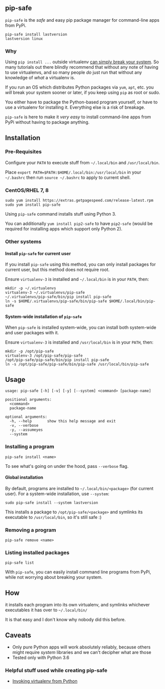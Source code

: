 ## pip-safe

`pip-safe` is the *safe* and easy pip package manager for command-line apps from PyPi.

    pip-safe install lastversion
    lastversion linux
    
### Why

Using `pip install ...` outside virtualenv [can simply break your system](https://www.getpagespeed.com/server-setup/do-not-run-pip-as-root).
So many tutorials out there blindly recommend that without any note of having to use virtualenvs,
and so many people *do* just run that without any knowledge of *what* a virtualenv is.

If you run an OS which distributes Python packages via `yum`, `apt`, etc. you *will* break your 
system sooner or later, if you keep using `pip` as root or sudo.

You either have to package the Python-based program yourself, or have to use a virtualenv for 
installing it. Everything else is a risk of breakage.

`pip-safe` is here to make it *very easy* to install command-line apps from PyPi without having to 
package anything.

## Installation    

### Pre-Requisites

Configure your `PATH` to execute stuff from `~/.local/bin` and `/usr/local/bin`.

Place `export PATH=$PATH:$HOME/.local/bin:/usr/local/bin` in your `~/.bashrc` 
then run `source ~/.bashrc` to apply to current shell. 

### CentOS/RHEL  7, 8

    sudo yum install https://extras.getpagespeed.com/release-latest.rpm
    sudo yum install pip-safe
    
Using `pip-safe` command installs stuff using Python 3.

You can additionally `yum install pip2-safe` to have `pip2-safe` 
(would be required for installing apps which support only Python 2).
    
### Other systems

#### Install `pip-safe` for current user

If you install `pip-safe` using this method, you can only install packages for current user,
but this method does not require root. 

Ensure `virtualenv-3` is installed and `~/.local/bin` is in your `PATH`, then: 
   
    mkdir -p ~/.virtualenvs
    virtualenv-3 ~/.virtualenvs/pip-safe
    ~/.virtualenvs/pip-safe/bin/pip install pip-safe
    ln -s $HOME/.virtualenvs/pip-safe/bin/pip-safe $HOME/.local/bin/pip-safe

#### System-wide installation of `pip-safe`    

When `pip-safe` is installed system-wide, you can install both system-wide and user packages with it.
    
Ensure `virtualenv-3` is installed and `/usr/local/bin` is in your `PATH`, then:

    mkdir -p /opt/pip-safe
    virtualenv-3 /opt/pip-safe/pip-safe
    /opt/pip-safe/pip-safe/bin/pip install pip-safe
    ln -s /opt/pip-safe/pip-safe/bin/pip-safe /usr/local/bin/pip-safe



## Usage

``` 
usage: pip-safe [-h] [-v] [-y] [--system] <command> [package-name]

positional arguments:
  <command>
  package-name

optional arguments:
  -h, --help       show this help message and exit
  -v, --verbose
  -y, --assumeyes
  --system
```

### Installing a program

    pip-safe install <name>
    
To see what's going on under the hood, pass `--verbose` flag. 

#### Global installation

By default, programs are installed to `~/.local/bin/<package>` (for current user).
For a system-wide installation, use `--system`:

    sudo pip-safe install --system lastversion  
    
This installs a package to `/opt/pip-safe/<package>` and symlinks its executable to `/usr/local/bin`,
so it's still safe :)    
    
### Removing a program

    pip-safe remove <name>
    
### Listing installed packages

    pip-safe list    

With `pip-safe`, you can easily install command line programs from PyPi,
while not worrying about breaking your system.

## How

it installs each program into its own virtualenv, and symlinks whichever
executables it has over to `~/.local/bin/`

It is that easy and I don't know why nobody did this before.

## Caveats

* Only pure Python apps will work absolutely reliably, because others might require *system* libraries
and we can't decipher what are those
* Tested only with Python 3.6

### Helpful stuff used while creating pip-safe

* [Invoking virtualenv from Python](http://jelly.codes/articles/python-virtualenv-from-within-python/)
